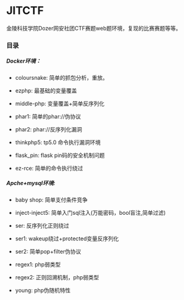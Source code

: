 # JITCTF
金陵科技学院Dozer网安社团CTF赛题web题环境，复现的比赛赛题等等。

### 目录

##### Docker环境：

* coloursnake: 简单的抓包分析，重放。

* ezphp: 最基础的变量覆盖

* middle-php: 变量覆盖+简单反序列化

* phar1: 简单的phar://伪协议

* phar2: phar://反序列化漏洞

* thinkphp5: tp5.0 命令执行漏洞环境

* flask_pin: flask pin码的安全机制问题

* ez-rce: 简单的命令执行绕过


##### Apche+mysql环境:

* baby shop: 简单支付条件竞争

* inject-inject5: 简单入门sql注入(万能密码，bool盲注,简单过滤)

* ser: 反序列化正则绕过

* ser1: wakeup绕过+protected变量反序列化

* ser2: 简单pop+filter伪协议

* regex1: php弱类型

* regex2: 正则回溯机制，php弱类型

* young: php伪随机特性